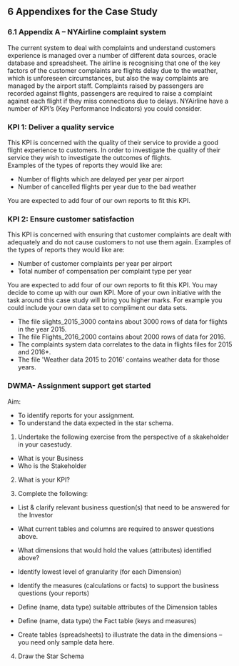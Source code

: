 
 
## 6 Appendixes for the Case Study
### 6.1 Appendix A – NYAirline complaint system
The current system to deal with complaints and understand customers experience is managed over
a number of different data sources, oracle database and spreadsheet. The airline is recognising that
one of the key factors of the customer complaints are flights delay due to the weather, which is
unforeseen circumstances, but also the way complaints are managed by the airport staff. Complaints
raised by passengers are recorded against flights, passengers are required to raise a complaint
against each flight if they miss connections due to delays.
NYAirline have a number of KPI’s (Key Performance Indicators) you could consider. 

### KPI 1: Deliver a quality service
This KPI is concerned with the quality of their service to provide a good flight experience to
customers. In order to investigate the quality of their service they wish to investigate the outcomes
of flights.<br>
Examples of the types of reports they would like are:<br>
* Number of flights which are delayed per year per airport<br>
* Number of cancelled flights per year due to the bad weather<br>

You are expected to add four of our own reports to fit this KPI.

### KPI 2: Ensure customer satisfaction
This KPI is concerned with ensuring that customer complaints are dealt with adequately and do not
cause customers to not use them again. Examples of the types of reports they would like are: <br>
* Number of customer complaints per year per airport
* Total number of compensation per complaint type per year <br>

You are expected to add four of our own reports to fit this KPI. You may decide to come up with our own KPI. More of your own initiative with the task around this case study will bring you higher marks. For example you could include your own data set to compliment our data sets.<br>

* The file slights_2015_3000 contains about 3000 rows of data for flights in the year 2015.
* The file Flights_2016_2000 contains about 2000 rows of data for 2016.
* The complaints system data correlates to the data in flights files for 2015 and 2016*.
* The file 'Weather data 2015 to 2016' contains weather data for those years.

### DWMA- Assignment support get started 

Aim:
* To identify reports for your assignment.
* To understand the data expected in the star schema.

1. Undertake the following exercise from the perspective of a skakeholder in your casestudy.<br>

* What is your Business<br>
* Who is the Stakeholder<br>

2. What is your KPI? <br>

3. Complete the following: <br>

* List & clarify relevant business question(s) that need to be answered for the Investor<br>

* What current tables and columns are required to answer questions above.<br>

* What dimensions that would hold the values (attributes) identified above?<br>

* Identify lowest level of granularity (for each Dimension)<br>

* Identify the measures (calculations or facts) to support the business questions (your reports)<br>

* Define (name, data type) suitable attributes of the Dimension tables<br>

* Define (name, data type) the Fact table (keys and measures)<br>

* Create tables (spreadsheets) to illustrate the data in the dimensions – you need only sample data here.<br>

4. Draw the Star Schema



